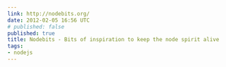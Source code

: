 ```yaml
---
link: http://nodebits.org/
date: 2012-02-05 16:56 UTC
# published: false
published: true
title: Nodebits - Bits of inspiration to keep the node spirit alive
tags:
- nodejs
---
```



